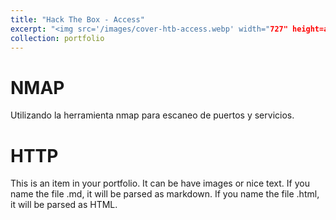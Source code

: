 ```yaml
---
title: "Hack The Box - Access"
excerpt: "<img src='/images/cover-htb-access.webp' width="727" height=auto><br/>Access is an "easy" difficulty machine, that highlights how machines associated with the physical security of an environment may not themselves be secure. Also highlighted is how accessible FTP/file shares can often lead to getting a foothold or lateral movement. It teaches techniques for identifying and exploiting saved credentials."
collection: portfolio
---
```


NMAP
======

Utilizando la herramienta nmap para escaneo de puertos y servicios.

HTTP
======

This is an item in your portfolio. It can be have images or nice text. If you name the file .md, it will be parsed as markdown. If you name the file .html, it will be parsed as HTML. 

